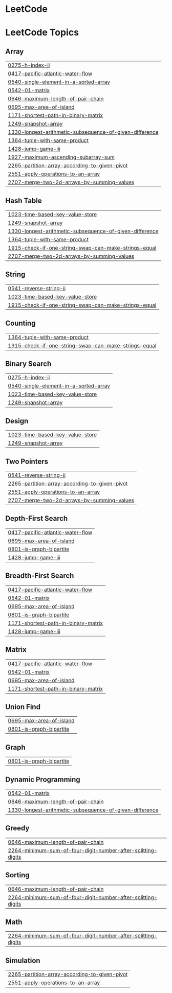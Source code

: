 # LeetCode
<!---LeetCode Topics Start-->
# LeetCode Topics
## Array
|  |
| ------- |
| [0275-h-index-ii](https://github.com/Waterjin6/LeetCode/tree/master/0275-h-index-ii) |
| [0417-pacific-atlantic-water-flow](https://github.com/Waterjin6/LeetCode/tree/master/0417-pacific-atlantic-water-flow) |
| [0540-single-element-in-a-sorted-array](https://github.com/Waterjin6/LeetCode/tree/master/0540-single-element-in-a-sorted-array) |
| [0542-01-matrix](https://github.com/Waterjin6/LeetCode/tree/master/0542-01-matrix) |
| [0646-maximum-length-of-pair-chain](https://github.com/Waterjin6/LeetCode/tree/master/0646-maximum-length-of-pair-chain) |
| [0695-max-area-of-island](https://github.com/Waterjin6/LeetCode/tree/master/0695-max-area-of-island) |
| [1171-shortest-path-in-binary-matrix](https://github.com/Waterjin6/LeetCode/tree/master/1171-shortest-path-in-binary-matrix) |
| [1249-snapshot-array](https://github.com/Waterjin6/LeetCode/tree/master/1249-snapshot-array) |
| [1330-longest-arithmetic-subsequence-of-given-difference](https://github.com/Waterjin6/LeetCode/tree/master/1330-longest-arithmetic-subsequence-of-given-difference) |
| [1364-tuple-with-same-product](https://github.com/Waterjin6/LeetCode/tree/master/1364-tuple-with-same-product) |
| [1428-jump-game-iii](https://github.com/Waterjin6/LeetCode/tree/master/1428-jump-game-iii) |
| [1927-maximum-ascending-subarray-sum](https://github.com/Waterjin6/LeetCode/tree/master/1927-maximum-ascending-subarray-sum) |
| [2265-partition-array-according-to-given-pivot](https://github.com/Waterjin6/LeetCode/tree/master/2265-partition-array-according-to-given-pivot) |
| [2551-apply-operations-to-an-array](https://github.com/Waterjin6/LeetCode/tree/master/2551-apply-operations-to-an-array) |
| [2707-merge-two-2d-arrays-by-summing-values](https://github.com/Waterjin6/LeetCode/tree/master/2707-merge-two-2d-arrays-by-summing-values) |
## Hash Table
|  |
| ------- |
| [1023-time-based-key-value-store](https://github.com/Waterjin6/LeetCode/tree/master/1023-time-based-key-value-store) |
| [1249-snapshot-array](https://github.com/Waterjin6/LeetCode/tree/master/1249-snapshot-array) |
| [1330-longest-arithmetic-subsequence-of-given-difference](https://github.com/Waterjin6/LeetCode/tree/master/1330-longest-arithmetic-subsequence-of-given-difference) |
| [1364-tuple-with-same-product](https://github.com/Waterjin6/LeetCode/tree/master/1364-tuple-with-same-product) |
| [1915-check-if-one-string-swap-can-make-strings-equal](https://github.com/Waterjin6/LeetCode/tree/master/1915-check-if-one-string-swap-can-make-strings-equal) |
| [2707-merge-two-2d-arrays-by-summing-values](https://github.com/Waterjin6/LeetCode/tree/master/2707-merge-two-2d-arrays-by-summing-values) |
## String
|  |
| ------- |
| [0541-reverse-string-ii](https://github.com/Waterjin6/LeetCode/tree/master/0541-reverse-string-ii) |
| [1023-time-based-key-value-store](https://github.com/Waterjin6/LeetCode/tree/master/1023-time-based-key-value-store) |
| [1915-check-if-one-string-swap-can-make-strings-equal](https://github.com/Waterjin6/LeetCode/tree/master/1915-check-if-one-string-swap-can-make-strings-equal) |
## Counting
|  |
| ------- |
| [1364-tuple-with-same-product](https://github.com/Waterjin6/LeetCode/tree/master/1364-tuple-with-same-product) |
| [1915-check-if-one-string-swap-can-make-strings-equal](https://github.com/Waterjin6/LeetCode/tree/master/1915-check-if-one-string-swap-can-make-strings-equal) |
## Binary Search
|  |
| ------- |
| [0275-h-index-ii](https://github.com/Waterjin6/LeetCode/tree/master/0275-h-index-ii) |
| [0540-single-element-in-a-sorted-array](https://github.com/Waterjin6/LeetCode/tree/master/0540-single-element-in-a-sorted-array) |
| [1023-time-based-key-value-store](https://github.com/Waterjin6/LeetCode/tree/master/1023-time-based-key-value-store) |
| [1249-snapshot-array](https://github.com/Waterjin6/LeetCode/tree/master/1249-snapshot-array) |
## Design
|  |
| ------- |
| [1023-time-based-key-value-store](https://github.com/Waterjin6/LeetCode/tree/master/1023-time-based-key-value-store) |
| [1249-snapshot-array](https://github.com/Waterjin6/LeetCode/tree/master/1249-snapshot-array) |
## Two Pointers
|  |
| ------- |
| [0541-reverse-string-ii](https://github.com/Waterjin6/LeetCode/tree/master/0541-reverse-string-ii) |
| [2265-partition-array-according-to-given-pivot](https://github.com/Waterjin6/LeetCode/tree/master/2265-partition-array-according-to-given-pivot) |
| [2551-apply-operations-to-an-array](https://github.com/Waterjin6/LeetCode/tree/master/2551-apply-operations-to-an-array) |
| [2707-merge-two-2d-arrays-by-summing-values](https://github.com/Waterjin6/LeetCode/tree/master/2707-merge-two-2d-arrays-by-summing-values) |
## Depth-First Search
|  |
| ------- |
| [0417-pacific-atlantic-water-flow](https://github.com/Waterjin6/LeetCode/tree/master/0417-pacific-atlantic-water-flow) |
| [0695-max-area-of-island](https://github.com/Waterjin6/LeetCode/tree/master/0695-max-area-of-island) |
| [0801-is-graph-bipartite](https://github.com/Waterjin6/LeetCode/tree/master/0801-is-graph-bipartite) |
| [1428-jump-game-iii](https://github.com/Waterjin6/LeetCode/tree/master/1428-jump-game-iii) |
## Breadth-First Search
|  |
| ------- |
| [0417-pacific-atlantic-water-flow](https://github.com/Waterjin6/LeetCode/tree/master/0417-pacific-atlantic-water-flow) |
| [0542-01-matrix](https://github.com/Waterjin6/LeetCode/tree/master/0542-01-matrix) |
| [0695-max-area-of-island](https://github.com/Waterjin6/LeetCode/tree/master/0695-max-area-of-island) |
| [0801-is-graph-bipartite](https://github.com/Waterjin6/LeetCode/tree/master/0801-is-graph-bipartite) |
| [1171-shortest-path-in-binary-matrix](https://github.com/Waterjin6/LeetCode/tree/master/1171-shortest-path-in-binary-matrix) |
| [1428-jump-game-iii](https://github.com/Waterjin6/LeetCode/tree/master/1428-jump-game-iii) |
## Matrix
|  |
| ------- |
| [0417-pacific-atlantic-water-flow](https://github.com/Waterjin6/LeetCode/tree/master/0417-pacific-atlantic-water-flow) |
| [0542-01-matrix](https://github.com/Waterjin6/LeetCode/tree/master/0542-01-matrix) |
| [0695-max-area-of-island](https://github.com/Waterjin6/LeetCode/tree/master/0695-max-area-of-island) |
| [1171-shortest-path-in-binary-matrix](https://github.com/Waterjin6/LeetCode/tree/master/1171-shortest-path-in-binary-matrix) |
## Union Find
|  |
| ------- |
| [0695-max-area-of-island](https://github.com/Waterjin6/LeetCode/tree/master/0695-max-area-of-island) |
| [0801-is-graph-bipartite](https://github.com/Waterjin6/LeetCode/tree/master/0801-is-graph-bipartite) |
## Graph
|  |
| ------- |
| [0801-is-graph-bipartite](https://github.com/Waterjin6/LeetCode/tree/master/0801-is-graph-bipartite) |
## Dynamic Programming
|  |
| ------- |
| [0542-01-matrix](https://github.com/Waterjin6/LeetCode/tree/master/0542-01-matrix) |
| [0646-maximum-length-of-pair-chain](https://github.com/Waterjin6/LeetCode/tree/master/0646-maximum-length-of-pair-chain) |
| [1330-longest-arithmetic-subsequence-of-given-difference](https://github.com/Waterjin6/LeetCode/tree/master/1330-longest-arithmetic-subsequence-of-given-difference) |
## Greedy
|  |
| ------- |
| [0646-maximum-length-of-pair-chain](https://github.com/Waterjin6/LeetCode/tree/master/0646-maximum-length-of-pair-chain) |
| [2264-minimum-sum-of-four-digit-number-after-splitting-digits](https://github.com/Waterjin6/LeetCode/tree/master/2264-minimum-sum-of-four-digit-number-after-splitting-digits) |
## Sorting
|  |
| ------- |
| [0646-maximum-length-of-pair-chain](https://github.com/Waterjin6/LeetCode/tree/master/0646-maximum-length-of-pair-chain) |
| [2264-minimum-sum-of-four-digit-number-after-splitting-digits](https://github.com/Waterjin6/LeetCode/tree/master/2264-minimum-sum-of-four-digit-number-after-splitting-digits) |
## Math
|  |
| ------- |
| [2264-minimum-sum-of-four-digit-number-after-splitting-digits](https://github.com/Waterjin6/LeetCode/tree/master/2264-minimum-sum-of-four-digit-number-after-splitting-digits) |
## Simulation
|  |
| ------- |
| [2265-partition-array-according-to-given-pivot](https://github.com/Waterjin6/LeetCode/tree/master/2265-partition-array-according-to-given-pivot) |
| [2551-apply-operations-to-an-array](https://github.com/Waterjin6/LeetCode/tree/master/2551-apply-operations-to-an-array) |
<!---LeetCode Topics End-->